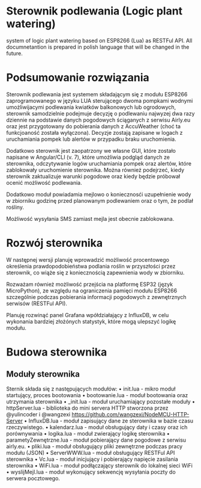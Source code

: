 # Sterownik podlewania (Logic plant watering)
system of logic plant watering based on ESP8266 (Lua) as RESTFul API. All documnetantion is prepared in polish language that will be changed in the future.

# Podsumowanie rozwiązania
Sterownik podlewania jest systemem składającym się z modułu ESP8266 zaprogramowanego w języku LUA sterującego dwoma pompkami wodnymi umożliwijacymi podlewania kwiatków balkonowych lub ogrodowych, sterownik samodzielnie podejmuje decyzję o podlewaniu najwyzej dwa razy dziennie na podstawie danych pogodowych ściąganych z serwisu Airly.eu oraz jest przygotowany do pobierania danych z AccuWeather (choć ta funkcjoaność została wyłączona). Decyzje zostają zapisane w logach z uruchamiania pompek lub alertów w przypadku braku uruchomienia. 

Dodatkowo sterownik jest zaopatrzony we własne GUI, które zostało napisane w Angular/CLI (v. 7), które umożliwia podgląd danych ze sterownika, odczytywanie logów uruchamiania pompek oraz alertów, które zablokowały uruchomienie sterownika.
Można również podejrzeć, kiedy sterownik zaktualizuje warunki pogodowe oraz kiedy będzie próbował ocenić możliwość podlewania.

Dodatkowo moduł powiadamia mejlowo o koniecznosći uzupełnienie wody w zbiorniku godzinę przed planowanym podlewaniem oraz o tym, że podlał rośliny. 

Możliwość wysyłania SMS zamiast mejla jest obecnie zablokowana.

# Rozwój sterownika
W następnej wersji planuję wprowadzić możliwość procentowego określenia prawdopodobieństwa podlania roślin w przyszłości przez sterownik, co wiąże się z koniecznością zapewnienia wody w zbiorniku.

Rozważam również możliwość przejścia na platformę ESP32 (język MicroPython), ze względu na ograniczenia pamięci modułu ESP8266 szczególnie podczas pobierania informacji pogodowych z zewnętrznych serwisów (RESTFul API).

Planuję rozwinąć panel Grafana wpółdziałający z InfluxDB, w celu wykonania bardziej złożónych statystyk, które mogą ulepszyć logikę modułu.

# Budowa sterownika

## Moduły sterownika
Sternik składa się z następujących modułów:
•	init.lua - mikro moduł startujący, proces bootowania
•	bootowanie.lua - moduł bootowania oraz utrzymania sterownika
•	_init.lua - moduł uruchamiający pozostałe moduły
•	httpServer.lua - biblioteka do mini servera HTTP stworzona przez @yulincoder i @wangzexi https://github.com/wangzexi/NodeMCU-HTTP-Server
•	InfluxDB.lua - moduł zapisujący dane ze sterownika w bazie czasu rzeczywistego.
•	kalendarz.lua - moduł obsługujący daty i czasy oraz ich porównywania
•	logika.lua - moduł zwierający logikę sterownika
•	parametyZewnętrzne.lua - moduł pobierający dane pogodowe z serwisu airly.eu.
•	pliki.lua - moduł obsługujący pliki zewnętrzne podczas pracy modułu (JSON)
•	ServerWWW.lua - moduł obsługujący RESTFul API sterownika
•	Vc.lua - moduł inicjujący i pobierający napięcie zasilania sterownika
•	WiFi.lua - moduł podłączający sterownik do lokalnej sieci WiFi
•	wyslijMejl.lua - moduł wykonujący sekwencję wysyłania poczty do serwera pocztowego.


